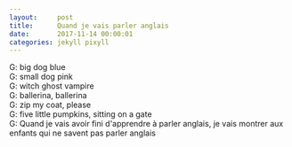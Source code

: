 ```yaml
---
layout:     post
title:      Quand je vais parler anglais
date:       2017-11-14 00:00:01
categories: jekyll pixyll
---
```


G: big dog blue  
G: small dog pink  
G: witch ghost vampire  
G: ballerina, ballerina  
G: zip my coat, please  
G: five little pumpkins, sitting on a gate  
G: Quand je vais avoir fini d'apprendre à parler anglais, je vais montrer aux enfants qui ne savent pas parler anglais  


  
